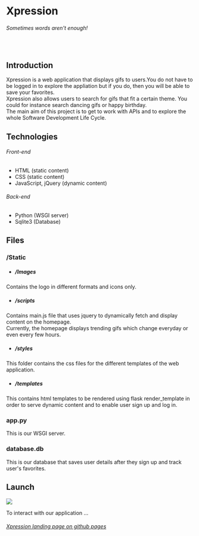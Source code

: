 # Xpression

###### Sometimes words aren't enough!
<br>

## Introduction

Xpression is a web application that displays gifs to users.You do not have to be logged in to explore the appliation but if you do, then you will be able to save your favorites.<br>
Xpression also allows users to search for gifs that fit a certain theme. You could for instance search dancing gifs or happy birthday. <br>
The main aim of this project is to get to work with APIs and to explore the whole Software Development Life Cycle.

## Technologies
###### Front-end
- HTML (static content)
- CSS (static content)
- JavaScript, jQuery (dynamic content)
###### Back-end
- Python (WSGI server)
- Sqlite3 (Database)

## Files
### /Static
- ##### /Images
Contains the logo in different formats and icons only.
- ##### /scripts
Contains main.js file that uses jquery to dynamically fetch and display content on the homepage.<br>
Currently, the homepage displays trending gifs which change everyday or even every few hours.
- ##### /styles
This folder contains the css files for the different templates of the web application.
- ##### /templates
This contains html templates to be rendered using flask render_template in order to serve dynamic content and to enable user sign up and log in.

### app.py
This is our WSGI server. 

### database.db
This is our database that saves user details after they sign up and track user's favorites.

## Launch 
<img src=".\static\Images\search_demo.gif"/>

To interact with our application ...

###### [Xpression landing page on github pages](https://keira-claudette.github.io/xpression.github.io/)
